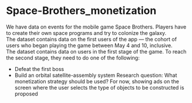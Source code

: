 # Space-Brothers_monetization
We have data on events for the mobile game Space Brothers. 
Players have to create their own space programs and try to colonize the galaxy.  
The dataset contains data on the first users of the app — the cohort of users who began playing the game between May 4 and 10, inclusive.  
The dataset contains data on users in the first stage of the game. 
To reach the second stage, they need to do one of the following:  
- Defeat the first boss 
- Build an orbital satellite-assembly system 
Research question: What monetization strategy should be used? For now, showing ads on the screen where the user selects the type of objects to be constructed is proposed
